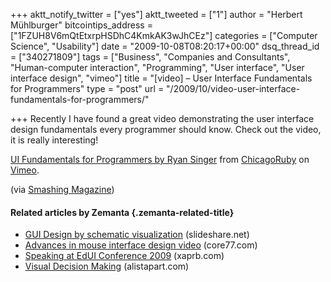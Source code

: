 +++
aktt_notify_twitter = ["yes"]
aktt_tweeted = ["1"]
author = "Herbert Mühlburger"
bitcointips_address = ["1FZUH8V6mQtEtxrpHSDhC4KmkAK3wJhCEz"]
categories = ["Computer Science", "Usability"]
date = "2009-10-08T08:20:17+00:00"
dsq_thread_id = ["340271809"]
tags = ["Business", "Companies and Consultants", "Human-computer interaction", "Programming", "User interface", "User interface design", "vimeo"]
title = "[video] – User Interface Fundamentals for Programmers"
type = "post"
url = "/2009/10/video-user-interface-fundamentals-for-programmers/"

+++
Recently I have found a great video demonstrating the user interface design fundamentals every programmer should know. Check out the video, it is really interesting!



[UI Fundamentals for Programmers by Ryan Singer][1] from [ChicagoRuby][2] on [Vimeo][3].

(via <a title="SmashingMagazine" href="http://www.smashingmagazine.com/2009/10/07/minimizing-complexity-in-user-interfaces/" target="_blank">Smashing Magazine</a>)

#### Related articles by Zemanta {.zemanta-related-title}

<ul class="zemanta-article-ul">
  <li class="zemanta-article-ul-li">
    <a href="http://www.slideshare.net/Tzek/gui-design-by-schematic-visualization">GUI Design by schematic visualization</a> (slideshare.net)
  </li>
  <li class="zemanta-article-ul-li">
    <a href="http://www.core77.com/blog/technology/advances_in_mouse_interface_design_video_14867.asp">Advances in mouse interface design video</a> (core77.com)
  </li>
  <li class="zemanta-article-ul-li">
    <a href="http://www.xaprb.com/blog/2009/08/13/speaking-at-edui-conference-2009/">Speaking at EdUI Conference 2009</a> (xaprb.com)
  </li>
  <li class="zemanta-article-ul-li">
    <a href="http://www.alistapart.com/articles/visual-decision-making/">Visual Decision Making</a> (alistapart.com)
  </li>
</ul>

 [1]: http://vimeo.com/6702766
 [2]: http://vimeo.com/chicagoruby
 [3]: http://vimeo.com
